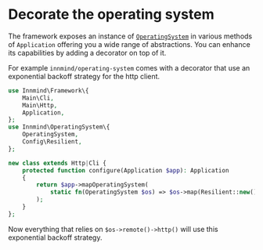 # Decorate the operating system

The framework exposes an instance of [`OperatingSystem`](https://github.com/Innmind/OperatingSystem) in various methods of `Application` offering you a wide range of abstractions. You can enhance its capabilities by adding a decorator on top of it.

For example `innmind/operating-system` comes with a decorator that use an exponential backoff strategy for the http client.

```php
use Innmind\Framework\{
    Main\Cli,
    Main\Http,
    Application,
};
use Innmind\OperatingSystem\{
    OperatingSystem,
    Config\Resilient,
};

new class extends Http|Cli {
    protected function configure(Application $app): Application
    {
        return $app->mapOperatingSystem(
            static fn(OperatingSystem $os) => $os->map(Resilient::new()),
        );
    }
};
```

Now everything that relies on `$os->remote()->http()` will use this exponential backoff strategy.
